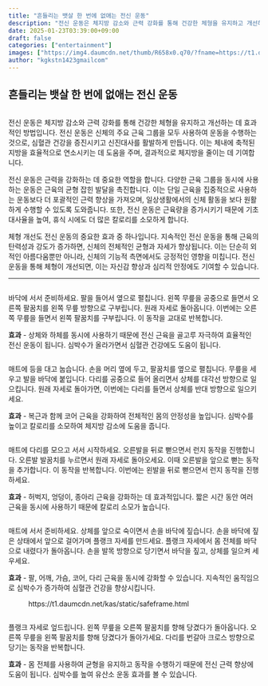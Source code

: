 ```yaml
---
title: "흔들리는 뱃살 한 번에 없애는 전신 운동"
description: "전신 운동은 체지방 감소와 근력 강화를 통해 건강한 체형을 유지하고 개선하는 데 효과적인 방법입니다. 전신 운동은 신체의 주요 근육 그룹을 모두 사용하여 운동을 수행하는 것으로, 심혈관 건강을 증진시키고 신진대사를 활발하게 만듭니다. 이는 체내에 축적된 지방을 효율적으"
date: 2025-01-23T03:39:00+09:00
draft: false
categories: ["entertainment"]
images: ["https://img4.daumcdn.net/thumb/R658x0.q70/?fname=https://t1.daumcdn.net/news/202407/23/tenbody/20240723073052172yrvz.jpg", "https://t1.daumcdn.net/news/202407/23/tenbody/20240723073052450slsc.gif", "https://t1.daumcdn.net/news/202407/23/tenbody/20240723073052756vxoi.gif", "https://t1.daumcdn.net/news/202407/23/tenbody/20240723073053060ssqc.gif", "https://t1.daumcdn.net/news/202407/23/tenbody/20240723073053403wwvp.gif"]
author: "kgkstn1423gmailcom"
---
```


<h2 >흔들리는 뱃살 한 번에 없애는 전신 운동</h2> <figure ><img src="https://img4.daumcdn.net/thumb/R658x0.q70/?fname=https://t1.daumcdn.net/news/202407/23/tenbody/20240723073052172yrvz.jpg" alt=""/></figure> <p>전신 운동은 체지방 감소와 근력 강화를 통해 건강한 체형을 유지하고 개선하는 데 효과적인 방법입니다. 전신 운동은 신체의 주요 근육 그룹을 모두 사용하여 운동을 수행하는 것으로, 심혈관 건강을 증진시키고 신진대사를 활발하게 만듭니다. 이는 체내에 축적된 지방을 효율적으로 연소시키는 데 도움을 주며, 결과적으로 체지방을 줄이는 데 기여합니다.</p> <p>전신 운동은 근력을 강화하는 데 중요한 역할을 합니다. 다양한 근육 그룹을 동시에 사용하는 운동은 근육의 균형 잡힌 발달을 촉진합니다. 이는 단일 근육을 집중적으로 사용하는 운동보다 더 포괄적인 근력 향상을 가져오며, 일상생활에서의 신체 활동을 보다 원활하게 수행할 수 있도록 도와줍니다. 또한, 전신 운동은 근육량을 증가시키기 때문에 기초 대사율을 높여, 휴식 시에도 더 많은 칼로리를 소모하게 합니다.</p> <p>체형 개선도 전신 운동의 중요한 효과 중 하나입니다. 지속적인 전신 운동을 통해 근육의 탄력성과 강도가 증가하면, 신체의 전체적인 균형과 자세가 향상됩니다. 이는 단순히 외적인 아름다움뿐만 아니라, 신체의 기능적 측면에서도 긍정적인 영향을 미칩니다. 전신 운동을 통해 체형이 개선되면, 이는 자신감 향상과 심리적 안정에도 기여할 수 있습니다.</p> <hr /> <figure ><img src="https://t1.daumcdn.net/news/202407/23/tenbody/20240723073052450slsc.gif" alt=""/></figure> <p>바닥에 서서 준비하세요. 팔을 들어서 옆으로 펼칩니다. 왼쪽 무릎을 공중으로 들면서 오른쪽 팔꿈치를 왼쪽 무릎 방향으로 구부립니다. 원래 자세로 돌아옵니다. 이번에는 오른쪽 무릎을 들면서 왼쪽 팔꿈치를 구부립니다. 이 동작을 교대로 반복합니다.</p> <p><strong>효과</strong> - 상체와 하체를 동시에 사용하기 때문에 전신 근육을 골고루 자극하여 효율적인 전신 운동이 됩니다. 심박수가 올라가면서 심혈관 건강에도 도움이 됩니다.</p> <figure ><img src="https://t1.daumcdn.net/news/202407/23/tenbody/20240723073052756vxoi.gif" alt=""/></figure> <p>매트에 등을 대고 눕습니다. 손을 머리 옆에 두고, 팔꿈치를 옆으로 펼칩니다. 무릎을 세우고 발을 바닥에 붙입니다. 다리를 공중으로 들어 올리면서 상체를 대각선 방향으로 일으킵니다. 원래 자세로 돌아가면, 이번에는 다리를 들면서 상체를 반대 방향으로 일으키세요.</p> <p><strong>효과</strong> - 복근과 함께 코어 근육을 강화하여 전체적인 몸의 안정성을 높입니다. 심박수를 높이고 칼로리를 소모하여 체지방 감소에 도움을 줍니다.</p> <figure ><img src="https://t1.daumcdn.net/news/202407/23/tenbody/20240723073053060ssqc.gif" alt=""/></figure> <p>매트에 다리를 모으고 서서 시작하세요. 오른발을 뒤로 뻗으면서 런지 동작을 진행합니다. 오른발 발꿈치를 누르면서 원래 자세로 돌아오세요. 이때 오른발을 앞으로 뻗는 동작을 추가합니다. 이 동작을 반복합니다. 이번에는 왼발을 뒤로 뻗으면서 런지 동작을 진행하세요.</p> <p><strong>효과</strong> - 허벅지, 엉덩이, 종아리 근육을 강화하는 데 효과적입니다. 짧은 시간 동안 여러 근육을 동시에 사용하기 때문에 칼로리 소모가 높습니다.</p> <figure ><img src="https://t1.daumcdn.net/news/202407/23/tenbody/20240723073053403wwvp.gif" alt=""/></figure> <p>매트에 서서 준비하세요. 상체를 앞으로 숙이면서 손을 바닥에 짚습니다. 손을 바닥에 짚은 상태에서 앞으로 걸어가며 플랭크 자세를 만드세요. 플랭크 자세에서 몸 전체를 바닥으로 내렸다가 돌아옵니다. 손을 발목 방향으로 당기면서 바닥을 짚고, 상체를 일으켜 세우세요.</p> <p><strong>효과</strong> - 팔, 어깨, 가슴, 코어, 다리 근육을 동시에 강화할 수 있습니다. 지속적인 움직임으로 심박수가 증가하여 심혈관 건강을 향상시킵니다.</p> <figure ><div > https://t1.daumcdn.net/kas/static/safeframe.html </div></figure> <figure ><img src="https://t1.daumcdn.net/news/202407/23/tenbody/20240723073053725xjni.gif" alt=""/></figure> <p>플랭크 자세로 엎드립니다. 왼쪽 무릎을 오른쪽 팔꿈치를 향해 당겼다가 돌아옵니다. 오른쪽 무릎을 왼쪽 팔꿈치를 향해 당겼다가 돌아가세요. 다리를 번갈아 크로스 방향으로 당기는 동작을 반복합니다.</p> <p><strong>효과</strong> - 몸 전체를 사용하여 균형을 유지하고 동작을 수행하기 때문에 전신 근력 향상에 도움이 됩니다. 심박수를 높여 유산소 운동 효과를 볼 수 있습니다.</p>